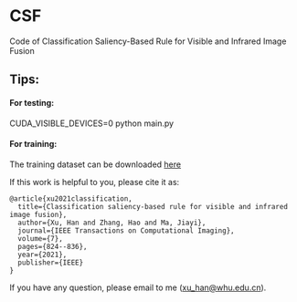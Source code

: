 # CSF
Code of Classification Saliency-Based Rule for Visible and Infrared Image Fusion

## Tips:<br>
#### For testing:<br>
CUDA_VISIBLE_DEVICES=0 python main.py


#### For training:<br>
The training dataset can be downloaded [here](https://drive.google.com/file/d/1YVMMkGC0XTkdrieQcUtfSH-cCi-OiZ-1/view?usp=sharing)<br>

If this work is helpful to you, please cite it as:
```
@article{xu2021classification,
  title={Classification saliency-based rule for visible and infrared image fusion},
  author={Xu, Han and Zhang, Hao and Ma, Jiayi},
  journal={IEEE Transactions on Computational Imaging},
  volume={7},
  pages={824--836},
  year={2021},
  publisher={IEEE}
}
```
If you have any question, please email to me (xu_han@whu.edu.cn).
